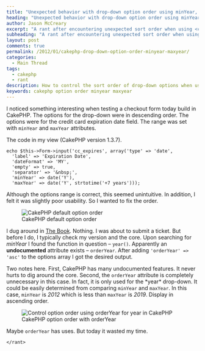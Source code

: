 ```yaml
---
title: "Unexpected behavior with drop-down option order using minYear, maxYear in CakePHP"
heading: "Unexpected behavior with drop-down option order using minYear, maxYear in CakePHP"
author: Jason McCreary
excerpt: "A rant after encountering unexpected sort order when using <code>minYear</code> and <code>maxYear</code> attributes to control options in an drop down. The solution involved an undocumented, and in my opinion unnecessary, attribute."
subheading: "A rant after encountering unexpected sort order when using <code>minYear</code> and <code>maxYear</code> attributes to control options in an drop down. The solution involved an undocumented, and in my opinion unnecessary, attribute."
layout: post
comments: true
permalink: /2012/01/cakephp-drop-down-option-order-minyear-maxyear/
categories:
  - Main Thread
tags:
  - cakephp
  - rant
description: How to control the sort order of drop-down options when using CakePHP's Form Helper. The solution involved an undocumented attribute.
keywords: cakephp option order minyear maxyear
---
```

I noticed something interesting when testing a checkout form today build in CakePHP. The options for the drop-down were in descending order. The options were for the credit card expiration date field. The range was set with `minYear` and `maxYear` attributes.

The code in my view (CakePHP version 1.3.7).

    echo $this->Form->input('cc_expires', array('type' => 'date',
      'label' => 'Expiration Date',
      'dateFormat' => 'MY',
      'empty' => true,
      'separator' => '&nbsp;',
      'minYear' => date('Y'),
      'maxYear' => date('Y', strtotime('+7 years')));
    

Although the options range is correct, this seemed unintuitive. In addition, I felt it was slightly poor usability. So I wanted to fix the order.

<figure>
  <img src="/images/cakephp-option-order-default.png" alt="CakePHP default option order" title="The default option order for year in CakePHP" />
  <figcaption>CakePHP default option order</figcaption>
</figure>

I dug around in [The Book][1]. Nothing. I was about to submit a ticket. But before I do, I typically check my version and the core. Upon searching for *minYear* I found the function in question – `year()`. Apparently an **undocumented** attribute exists – `orderYear`. After adding `'orderYear' => 'asc'` to the options array I got the desired output.

Two notes here. First, CakePHP has many undocumented features. It never hurts to dig around the core. Second, the `orderYear` attribute is completely unnecessary in this case. In fact, it is only used for the \*year\* drop-down. It could be easily determined from comparing `minYear` and `maxYear`. In this case, `minYear` is *2012* which is less than `maxYear` is *2019*. Display in ascending order.

<figure>
  <img src="/images/cakephp-option-order-asc.png" alt="Control option order using orderYear for year in CakePHP" title="CakePHP option order using orderYear" />
  <figcaption>CakePHP option order with orderYear</figcaption>
</figure>

Maybe `orderYear` has uses. But today it wasted my time.

    </rant>

 [1]: http://book.cakephp.org/view/876/The-Manual#!/1.3/en/view/1408/options-minYear-options-maxYear
